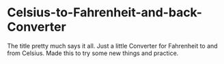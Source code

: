 # Celsius-to-Fahrenheit-and-back-Converter
The title pretty much says it all. Just a little Converter for Fahrenheit to and from Celsius. Made this to try some new things and practice.
